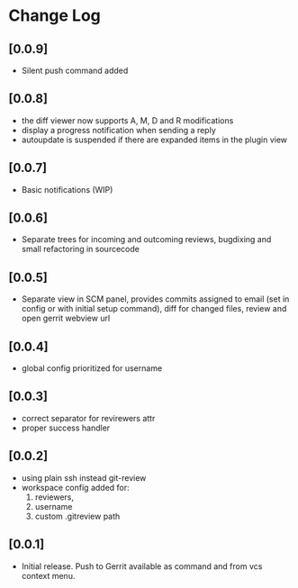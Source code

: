 # Change Log

## [0.0.9]
- Silent push command added

## [0.0.8]
- the diff viewer now supports A, M, D and R modifications
- display a progress notification when sending a reply
- autoupdate is suspended if there are expanded items in the plugin view

## [0.0.7]
- Basic notifications (WIP)

## [0.0.6]

- Separate trees for incoming and outcoming reviews, bugdixing and small 
refactoring in sourcecode

## [0.0.5]

- Separate view in SCM panel, provides commits assigned to email (set in config or with initial setup command), diff for changed files, review and open gerrit webview url

## [0.0.4]

- global config prioritized for username

## [0.0.3]

- correct separator for revirewers attr
- proper success handler

## [0.0.2]

- using plain ssh instead git-review
- workspace config added for:
   1. reviewers, 
   2. username
   3. custom .gitreview path

## [0.0.1]

- Initial release. Push to Gerrit available as command and from vcs context menu.